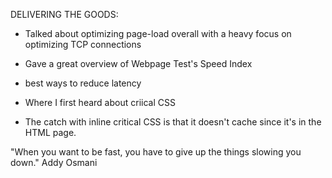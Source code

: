 DELIVERING THE GOODS:

* Talked about optimizing page-load overall with a heavy focus on optimizing TCP connections

* Gave a great overview of Webpage Test's Speed Index

* best ways to reduce latency

* Where I first heard about criical CSS

* The catch with inline critical CSS is that it doesn't cache since it's in the HTML page.

"When you want to be fast, you have to give up the things slowing you down." Addy Osmani
